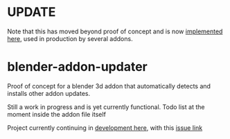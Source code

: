 # UPDATE
Note that this has moved beyond proof of concept and is now [implemented here](https://github.com/CGCookie/blender-addon-updater), used in production by several addons.

# blender-addon-updater
Proof of concept for a blender 3d addon that automatically detects and installs other addon updates.

Still a work in progress and is yet currently functional.
Todo list at the moment inside the addon file itself

Project currently continuing in [development here](https://github.com/TeamDeverse/retopoflow), with this [issue link](https://github.com/CGCookie/retopoflow/issues/216)

